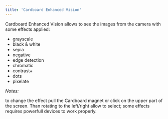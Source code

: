 ```yaml
---
title: 'Cardboard Enhanced Vision'
---
```


Cardboard Enhanced Vision allows to see the images from the camera with some effects applied:

* grayscale
* black & white
* sepia
* negative
* edge detection
* chromatic
* contrast+
* dots
* pixelate

*Notes:*

to change the effect pull the Cardboard magnet or click on the upper part of the screen. Than rotating to the left/right allow to select;
some effects requires powerfull devices to work properly.

<!-- <a href="https://play.google.com/store/apps/details?id=es.blocknot.cardboardenhancedvision" target="_blank">https://play.google.com/store/apps/details?id=es.blocknot.cardboardenhancedvision</a> -->
